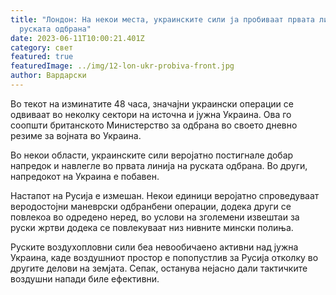 ```yaml
---
title: "Лондон: На ​​некои места, украинските сили ја пробиваат првата линија на
  руската одбрана"
date: 2023-06-11T10:00:21.401Z
category: свет
featured: true
featuredImage: ../img/12-lon-ukr-probiva-front.jpg
author: Вардарски
---
```

Во текот на изминатите 48 часа, значајни украински операции се одвиваат во неколку сектори на источна и јужна Украина. Ова го соопшти британското Министерство за одбрана во своето дневно резиме за војната во Украина.

Во некои области, украинските сили веројатно постигнале добар напредок и навлегле во првата линија на руската одбрана. Во други, напредокот на Украина е побавен.

Настапот на Русија е измешан. Некои единици веројатно спроведуваат веродостојни маневрски одбранбени операции, додека други се повлекоа во одредено неред, во услови на зголемени извештаи за руски жртви додека се повлекуваат низ нивните мински полиња.

Руските воздухопловни сили беа невообичаено активни над јужна Украина, каде воздушниот простор е попопустлив за Русија отколку во другите делови на земјата. Сепак, останува нејасно дали тактичките воздушни напади биле ефективни.